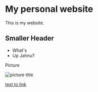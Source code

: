 
# My personal website

This is my website.

## Smaller Header

- What's 
- Up Jahnu?

Picture

![picture title]((http://www.lawrentian.com/wp-content/uploads/2022/02/Nupur-Vaghasia-scaled.jpg))

[text to link]([https://google.com])




